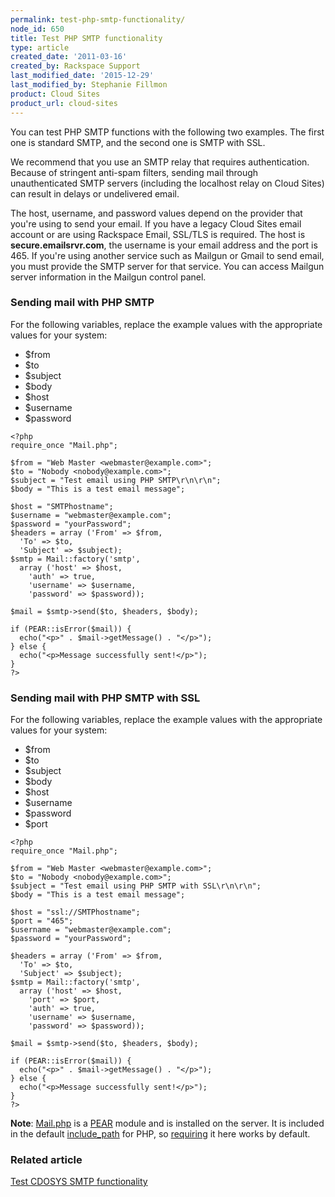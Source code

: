 ```yaml
---
permalink: test-php-smtp-functionality/
node_id: 650
title: Test PHP SMTP functionality
type: article
created_date: '2011-03-16'
created_by: Rackspace Support
last_modified_date: '2015-12-29'
last_modified_by: Stephanie Fillmon
product: Cloud Sites
product_url: cloud-sites
---
```


You can test PHP SMTP functions with the following two examples. The
first one is standard SMTP, and the second one is SMTP with SSL.

We recommend that you use an SMTP relay that requires authentication.
Because of stringent anti-spam filters, sending mail through
unauthenticated SMTP servers (including the localhost relay on Cloud
Sites) can result in delays or undelivered email.

The host, username, and password values depend on the provider that
you're using to send your email. If you have a legacy Cloud Sites email
account or are using Rackspace Email, SSL/TLS is required. The host is
**secure.emailsrvr.com**, the username is your email address and the port is 465. If
you're using another service such as Mailgun or Gmail to send email, you
must provide the SMTP server for that service. You can access Mailgun
server information in the Mailgun control panel.

### Sending mail with PHP SMTP

For the following variables, replace the example values with the
appropriate values for your system:

-   $from
-   $to
-   $subject
-   $body
-   $host
-   $username
-   $password
```
<?php
require_once "Mail.php";

$from = "Web Master <webmaster@example.com>";
$to = "Nobody <nobody@example.com>";
$subject = "Test email using PHP SMTP\r\n\r\n";
$body = "This is a test email message";

$host = "SMTPhostname";
$username = "webmaster@example.com";
$password = "yourPassword";
$headers = array ('From' => $from,
  'To' => $to,
  'Subject' => $subject);
$smtp = Mail::factory('smtp',
  array ('host' => $host,
    'auth' => true,
    'username' => $username,
    'password' => $password));

$mail = $smtp->send($to, $headers, $body);

if (PEAR::isError($mail)) {
  echo("<p>" . $mail->getMessage() . "</p>");
} else {
  echo("<p>Message successfully sent!</p>");
}
?>
```
### Sending mail with PHP SMTP with SSL

For the following variables, replace the example values with the
appropriate values for your system:

-   $from
-   $to
-   $subject
-   $body
-   $host
-   $username
-   $password
-   $port

```
<?php
require_once "Mail.php";

$from = "Web Master <webmaster@example.com>";
$to = "Nobody <nobody@example.com>";
$subject = "Test email using PHP SMTP with SSL\r\n\r\n";
$body = "This is a test email message";

$host = "ssl://SMTPhostname";
$port = "465";
$username = "webmaster@example.com";
$password = "yourPassword";

$headers = array ('From' => $from,
  'To' => $to,
  'Subject' => $subject);
$smtp = Mail::factory('smtp',
  array ('host' => $host,
    'port' => $port,
    'auth' => true,
    'username' => $username,
    'password' => $password));

$mail = $smtp->send($to, $headers, $body);

if (PEAR::isError($mail)) {
  echo("<p>" . $mail->getMessage() . "</p>");
} else {
  echo("<p>Message successfully sent!</p>");
}
?>
```
**Note**: [Mail.php](http://pear.php.net/package/Mail) is a [PEAR](http://pear.php.net/) module and is installed on the server. It is included in the default [include\_path](http://www.php.net/manual/en/ini.core.php) for PHP, so [requiring](http://php.net/manual/en/function.require.php) it here works by default.

### Related article

[Test CDOSYS SMTP functionality](/how-to/test-cdosys-smtp-functionality)
